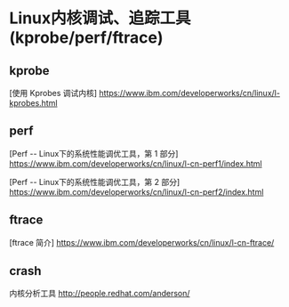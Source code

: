 # Linux内核调试、追踪工具(kprobe/perf/ftrace)

## kprobe
[使用 Kprobes 调试内核] https://www.ibm.com/developerworks/cn/linux/l-kprobes.html

## perf
[Perf -- Linux下的系统性能调优工具，第 1 部分] https://www.ibm.com/developerworks/cn/linux/l-cn-perf1/index.html

[Perf -- Linux下的系统性能调优工具，第 2 部分] 
https://www.ibm.com/developerworks/cn/linux/l-cn-perf2/index.html
## ftrace

[ftrace 简介] https://www.ibm.com/developerworks/cn/linux/l-cn-ftrace/


## crash

内核分析工具
http://people.redhat.com/anderson/